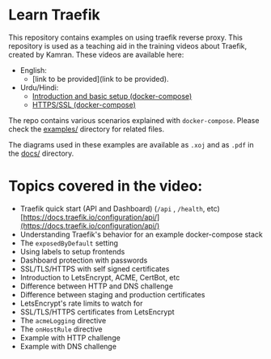 # Learn Traefik
This repository contains examples on using traefik reverse proxy. This repository is used as a teaching aid in the training videos about Traefik, created by Kamran. These videos are available here:

* English:
    * [link to be provided](link to be provided). 
* Urdu/Hindi: 
    * [Introduction and basic setup (docker-compose)](https://youtu.be/CakHQs-GRJs) 
    * [HTTPS/SSL (docker-compose)](https://youtu.be/hwqsosJJ5S0)

The repo contains various scenarios explained with `docker-compose`. Please check the [examples/](examples/) directory for related files.

The diagrams used in these examples are available as `.xoj` and as `.pdf` in the [docs/](docs/) directory.

# Topics covered in the video:
* Traefik quick start (API and Dashboard) (`/api` , `/health`, etc) [https://docs.traefik.io/configuration/api/](https://docs.traefik.io/configuration/api/)
* Understanding Traefik's behavior for an example docker-compose stack
* The `exposedByDefault` setting
* Using labels to setup frontends
* Dashboard protection with passwords
* SSL/TLS/HTTPS with self signed certificates
* Introduction to LetsEncrypt, ACME, CertBot, etc
* Difference between HTTP and DNS challenge
* Difference between staging and production certificates
* LetsEncrypt's rate limits to watch for
* SSL/TLS/HTTPS certificates from LetsEncrypt
* The `acmeLogging` directive
* The `onHostRule` directive
* Example with HTTP challenge
* Example with DNS challenge

